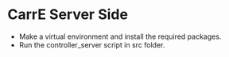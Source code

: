 # CarrE Server Side

- Make a virtual environment and install the required packages.
- Run the controller_server script in src folder.